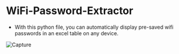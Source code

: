 # WiFi-Password-Extractor

- With this python file, you can automatically display pre-saved wifi passwords in an excel table on any device.

![Capture](https://user-images.githubusercontent.com/100594545/215274983-b2191ebf-3af2-4db1-a6f1-1db0d3c32079.PNG)
